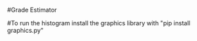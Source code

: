 #Grade Estimator

#To run the histogram install the graphics library with "pip install graphics.py"
